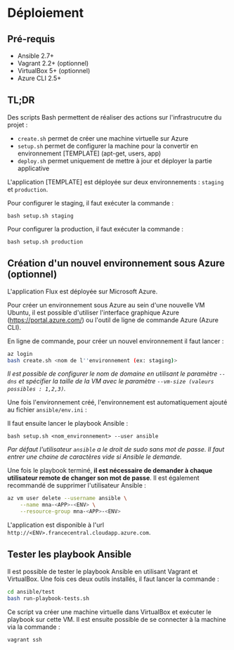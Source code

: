 # Déploiement

## Pré-requis

- Ansible 2.7+
- Vagrant 2.2+ (optionnel)
- VirtualBox 5+ (optionnel)
- Azure CLI 2.5+

## TL;DR

Des scripts Bash permettent de réaliser des actions sur l'infrastrucutre du projet :

- `create.sh` permet de créer une machine virtuelle sur Azure
- `setup.sh` permet de configurer la machine pour la convertir en environnement [TEMPLATE] (apt-get, users, app)
- `deploy.sh` permet uniquement de mettre à jour et déployer la partie applicative

L'application [TEMPLATE] est déployée sur deux environnements : `staging` et `production`.

Pour configurer le staging, il faut exécuter la commande :

```
bash setup.sh staging
```

Pour configurer la production, il faut exécuter la commande :

```
bash setup.sh production
```

## Création d'un nouvel environnement sous Azure (optionnel)

L'application Flux est déployée sur Microsoft Azure.

Pour créer un environnement sous Azure au sein d'une nouvelle VM Ubuntu,
il est possible d'utiliser l'interface graphique Azure (https://portal.azure.com/)
ou l'outil de ligne de commande Azure (Azure CLI).

En ligne de commande, pour créer un nouvel environnement il faut lancer :

```sh
az login
bash create.sh <nom de l''environnement (ex: staging)>
```

_Il est possible de configurer le nom de domaine en utilisant le paramètre `--dns` et spécifier la taille de la VM
avec le paramètre `--vm-size (valeurs possibles : 1,2,3)`._

Une fois l'environnement créé, l'environnement est automatiquement ajouté au fichier `ansible/env.ini` :

Il faut ensuite lancer le playbook Ansible :

```
bash setup.sh <nom_environnement> --user ansible
```

_Par défaut l'utilisateur `ansible` a le droit de sudo sans mot de passe.
Il faut entrer une chaine de caractères vide si Ansible le demande._

Une fois le playbook terminé, **il est nécessaire de demander à chaque utilisateur remote de changer son mot de passe**.
Il est également recommandé de supprimer l'utilisateur Ansible :

```sh
az vm user delete --username ansible \
    --name mna-<APP>-<ENV> \
    --resource-group mna-<APP>-<ENV>
```

L'application est disponible à l'url `http://<ENV>.francecentral.cloudapp.azure.com`.

## Tester les playbook Ansible

Il est possible de tester le playbook Ansible en utilisant Vagrant et VirtualBox.
Une fois ces deux outils installés, il faut lancer la commande :

```sh
cd ansible/test
bash run-playbook-tests.sh
```

Ce script va créer une machine virtuelle dans VirtualBox et exécuter le playbook sur cette VM.
Il est ensuite possible de se connecter à la machine via la commande :

```sh
vagrant ssh
```
